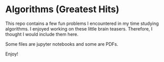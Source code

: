 # Algorithms (Greatest Hits)

This repo contains a few fun problems I encountered in my time studying algorithms. I enjoyed working on these little brain teasers. Therefore, I thought I would include them here. 

Some files are jupyter notebooks and some are PDFs. 

Enjoy!
